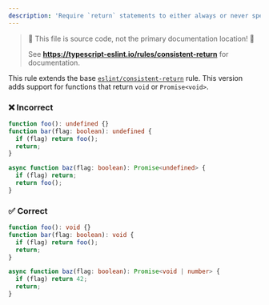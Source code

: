 ```yaml
---
description: 'Require `return` statements to either always or never specify values.'
---
```


> 🛑 This file is source code, not the primary documentation location! 🛑
>
> See **https://typescript-eslint.io/rules/consistent-return** for documentation.

This rule extends the base [`eslint/consistent-return`](https://eslint.org/docs/rules/consistent-return) rule.
This version adds support for functions that return `void` or `Promise<void>`.

<!--tabs-->

### ❌ Incorrect

```ts
function foo(): undefined {}
function bar(flag: boolean): undefined {
  if (flag) return foo();
  return;
}

async function baz(flag: boolean): Promise<undefined> {
  if (flag) return;
  return foo();
}
```

### ✅ Correct

```ts
function foo(): void {}
function bar(flag: boolean): void {
  if (flag) return foo();
  return;
}

async function baz(flag: boolean): Promise<void | number> {
  if (flag) return 42;
  return;
}
```

